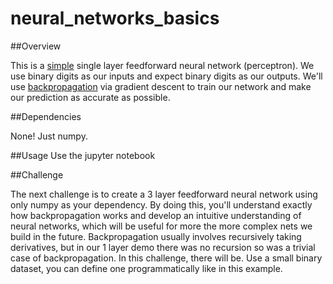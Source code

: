 # neural_networks_basics

##Overview

This is a [simple](http://computing.dcu.ie/~humphrys/Notes/Neural/single.neural.html) single layer feedforward neural network (perceptron). We use binary digits as our inputs and expect binary digits as our outputs. We'll use [backpropagation](http://neuralnetworksanddeeplearning.com/chap2.html) via gradient descent to train our network and make our prediction as accurate as possible.

##Dependencies

None! Just numpy.

##Usage
Use the jupyter notebook

##Challenge

The next challenge is to create a 3 layer feedforward neural network using only numpy as your dependency. By doing this, you'll understand exactly how backpropagation works and develop an intuitive understanding of neural networks, which will be useful for more the more complex nets we build in the future. Backpropagation usually involves recursively taking derivatives, but in our 1 layer demo there was no recursion so was a trivial case of backpropagation. In this challenge, there will be. Use a small binary dataset, you can define one programmatically like in this example.
